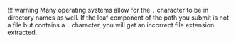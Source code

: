!!! warning
    Many operating systems allow for the `.` character to be in directory names as well. If the leaf component of the path you submit is not a file but contains a `.` character, you will get an incorrect file extension extracted. 